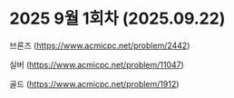 # 2025 9월 1회차 (2025.09.22)

브론즈 (https://www.acmicpc.net/problem/2442)

실버 (https://www.acmicpc.net/problem/11047)

골드 (https://www.acmicpc.net/problem/1912)
